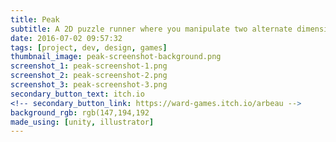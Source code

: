 ```yaml
---
title: Peak
subtitle: A 2D puzzle runner where you manipulate two alternate dimensions to guide a lone boy scout to the summit. Originally made for <a href="http://ludumdare.com/compo/ludum-dare-30/?action=preview&uid=40464">Ludum Dare 30's</a> theme of "Connected Worlds," and was later accepted into the <a href="https://super.magfest.org/gaming/indie-videogames">MAGFest Indie Videogame Showcase</a>.
date: 2016-07-02 09:57:32
tags: [project, dev, design, games]
thumbnail_image: peak-screenshot-background.png
screenshot_1: peak-screenshot-1.png
screenshot_2: peak-screenshot-2.png
screenshot_3: peak-screenshot-3.png
secondary_button_text: itch.io
<!-- secondary_button_link: https://ward-games.itch.io/arbeau -->
background_rgb: rgb(147,194,192
made_using: [unity, illustrator]
---
```

